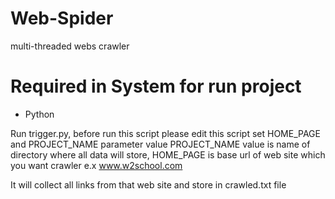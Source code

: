 # Web-Spider
multi-threaded webs crawler

# Required in System for run project
* Python

Run trigger.py, before run this script please edit this script set HOME_PAGE and PROJECT_NAME parameter value
PROJECT_NAME value is name of directory where all data will store, HOME_PAGE is base url of web site which you want crawler e.x www.w2school.com

It will collect all links from that web site and store in crawled.txt file

